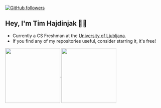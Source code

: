 [![GitHub followers](https://img.shields.io/github/followers/timhaj?label=Follow&style=social)](https://github.com/timhaj) 
## Hey, I'm Tim Hajdinjak 🗿👋
- Currently a CS Freshman at the [University of Ljubljana](https://fri.uni-lj.si/en).
- If you find any of my repositories useful, consider starring it, it's free!

<!--
**timhaj/timhaj** is a ✨ _special_ ✨ repository because its `README.md` (this file) appears on your GitHub profile.

Here are some ideas to get you started:

- 🔭 I’m currently working on ...
- 🌱 I’m currently learning ...
- 👯 I’m looking to collaborate on ...
- 🤔 I’m looking for help with ...
- 💬 Ask me about ...
- 📫 How to reach me: ...
- 😄 Pronouns: ...
- ⚡ Fun fact: ...
-->
<a href="https://github.com/anuraghazra/github-readme-stats">
  <img height=175 align="center" src="https://github-readme-stats.vercel.app/api?username=timhaj&show_icons=true&theme=radical&layout=compact)](https://github.com/anuraghazra/github-readme-stats"/>
</a>
<a href="https://github.com/anuraghazra/convoychat">
  <img height=175 align="center" src="https://github-readme-stats.vercel.app/api/top-langs/?username=timhaj&size_weight=0.5&count_weight=0.5&show_icons=true&theme=radical&layout=compact"/>
</a>
